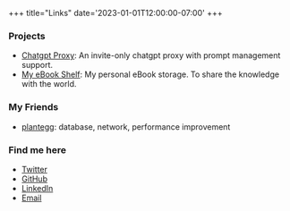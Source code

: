 +++
title="Links"
date='2023-01-01T12:00:00-07:00'
+++

### Projects
- [Chatgpt Proxy](https://chat.yellowday.day): An invite-only chatgpt proxy with prompt management support.
- [My eBook Shelf](https://book.yellowday.day): My personal eBook storage. To share the knowledge with the world.

### My Friends
- [plantegg](https://plantegg.github.io/): database, network, performance improvement

### Find me here
- [Twitter](https://x.com/Orange41324306)
- [GitHub](https://github.com/gongyisheng)
- [LinkedIn](https://www.linkedin.com/in/yisheng-gong1997/)
- [Email](mailto:yishenggong9437@gmail.com)